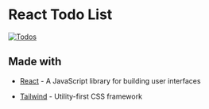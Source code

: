 # React Todo List

[![Todos](https://firebasestorage.googleapis.com/v0/b/justforstorage-34982.appspot.com/o/todologo.png?alt=media&token=e6eb8717-c141-4f1c-9cc1-ace0ca3a030e)](https://andreogit.github.io/todos/)

## Made with

- [React] - A JavaScript library for building user interfaces
- [Tailwind] - Utility-first CSS framework

  [react]: https://reactjs.org
  [tailwind]: https://tailwindcss.com

